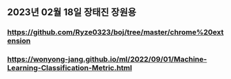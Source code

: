 ## 2023년 02월 18일 장태진 장원용
### https://github.com/Ryze0323/boj/tree/master/chrome%20extension
### https://wonyong-jang.github.io/ml/2022/09/01/Machine-Learning-Classification-Metric.html